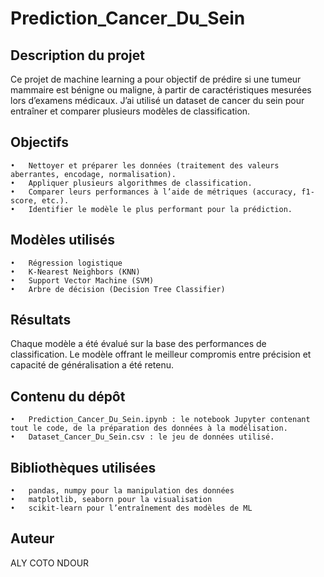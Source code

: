 # Prediction_Cancer_Du_Sein


## Description du projet

Ce projet de machine learning a pour objectif de prédire si une tumeur mammaire est bénigne ou maligne, à partir de caractéristiques mesurées lors d’examens médicaux.
J’ai utilisé un dataset de cancer du sein pour entraîner et comparer plusieurs modèles de classification.

## Objectifs

	•	Nettoyer et préparer les données (traitement des valeurs aberrantes, encodage, normalisation).
	•	Appliquer plusieurs algorithmes de classification.
	•	Comparer leurs performances à l’aide de métriques (accuracy, f1-score, etc.).
	•	Identifier le modèle le plus performant pour la prédiction.

## Modèles utilisés

	•	Régression logistique
	•	K-Nearest Neighbors (KNN)
	•	Support Vector Machine (SVM)
	•	Arbre de décision (Decision Tree Classifier)

## Résultats

Chaque modèle a été évalué sur la base des performances de classification. Le modèle offrant le meilleur compromis entre précision et capacité de généralisation a été retenu.


## Contenu du dépôt

	•	Prediction_Cancer_Du_Sein.ipynb : le notebook Jupyter contenant tout le code, de la préparation des données à la modélisation.
	•	Dataset_Cancer_Du_Sein.csv : le jeu de données utilisé.
	

## Bibliothèques utilisées

	•	pandas, numpy pour la manipulation des données
	•	matplotlib, seaborn pour la visualisation
	•	scikit-learn pour l’entraînement des modèles de ML

## Auteur

ALY COTO NDOUR
